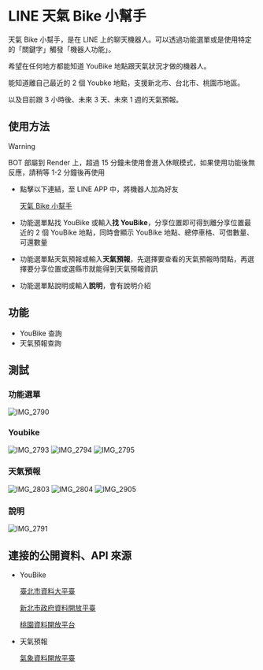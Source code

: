 # LINE 天氣 Bike 小幫手

天氣 Bike 小幫手，是在 LINE 上的聊天機器人。可以透過功能選單或是使用特定的「關鍵字」觸發「機器人功能」。

希望在任何地方都能知道 YouBike 地點跟天氣狀況才做的機器人。

能知道離自己最近的 2 個 Youbke 地點，支援新北市、台北市、桃園市地區。

以及目前跟 3 小時後、未來 3 天、未來 1 週的天氣預報。

## 使用方法

> [!WARNING]
> BOT 部屬到 Render 上，超過 15 分鐘未使用會進入休眠模式，如果使用功能後無反應，請稍等 1-2 分鐘後再使用

- 點擊以下連結，至 LINE APP 中，將機器人加為好友

  [天氣 Bike 小幫手](https://line.me/ti/p/@557hacup)

- 功能選單點找 YouBike 或輸入**找 YouBike**，分享位置即可得到離分享位置最近的 2 個 YouBike 地點，同時會顯示 YouBike 地點、總停車格、可借數量、可還數量

- 功能選單點天氣預報或輸入**天氣預報**，先選擇要查看的天氣預報時間點，再選擇要分享位置或選縣市就能得到天氣預報資訊

- 功能選單點說明或輸入**說明**，會有說明介紹

## 功能

- YouBike 查詢
- 天氣預報查詢

## 測試

### 功能選單

![IMG_2790](https://github.com/user-attachments/assets/e5632cac-3b4e-4ce9-abb0-953b3051ae3e)

### Youbike

![IMG_2793](https://github.com/user-attachments/assets/6a7af8f8-9748-4efd-8cf3-e092219a208e)
![IMG_2794](https://github.com/user-attachments/assets/351e5817-a1da-4b5e-aa1c-9bf4adac5583)
![IMG_2795](https://github.com/user-attachments/assets/6cd3bb71-4864-46e9-b50d-ded1f23ffbcc)

### 天氣預報

![IMG_2803](https://github.com/user-attachments/assets/bb6e3e39-2378-49b6-a5e4-8228f41d4171)
![IMG_2804](https://github.com/user-attachments/assets/1584f0b8-783e-48d7-afc7-5c9c5ce63e73)
![IMG_2905](https://github.com/user-attachments/assets/f30d85eb-1de5-432c-8e6b-e071ea6c4f8a)

### 說明

![IMG_2791](https://github.com/user-attachments/assets/a3247248-8ffe-48bc-86cc-61b7e77de90e)

## 連接的公開資料、API 來源

- YouBike

  [臺北市資料大平臺](https://data.taipei/dataset/detail?id=c6bc8aed-557d-41d5-bfb1-8da24f78f2fb)

  [新北市政府資料開放平臺](https://data.ntpc.gov.tw/datasets/010e5b15-3823-4b20-b401-b1cf000550c5#headerApplication)

  [桃園資料開放平台](https://opendata.tycg.gov.tw/datalist/5ca2bfc7-9ace-4719-88ae-4034b9a5a55c)

- 天氣預報

  [氣象資料開放平臺](https://opendata.cwa.gov.tw/index)
